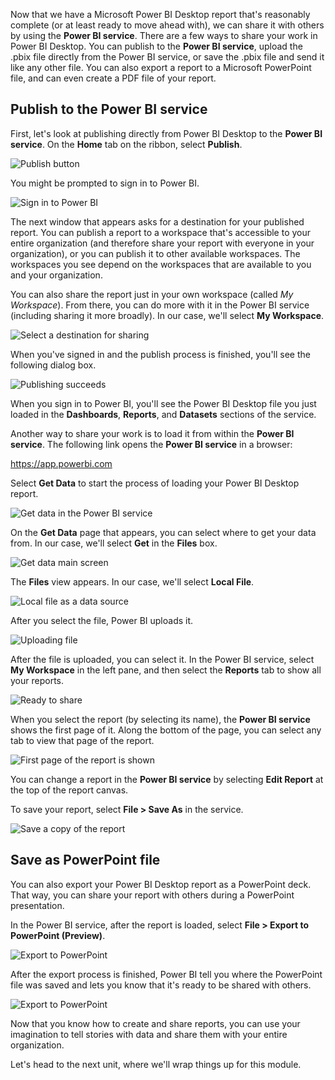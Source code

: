 Now that we have a Microsoft Power BI Desktop report that's reasonably complete (or at least ready to move ahead with), we can share it with others by using the **Power BI service**. There are a few ways to share your work in Power BI Desktop. You can publish to the **Power BI service**, upload the .pbix file directly from the Power BI service, or save the .pbix file and send it like any other file. You can also export a report to a Microsoft PowerPoint file, and can even create a PDF file of your report.

## Publish to the Power BI service
First, let's look at publishing directly from Power BI Desktop to the **Power BI service**. On the **Home** tab on the ribbon, select **Publish**.

![Publish button](../media/pbid-share_01.png)

You might be prompted to sign in to Power BI.

![Sign in to Power BI](../media/pbid-share_02.png)

The next window that appears asks for a destination for your published report. You can publish a report to a workspace that's accessible to your entire organization (and therefore share your report with everyone in your organization), or you can publish it to other available workspaces. The workspaces you see depend on the workspaces that are available to you and your organization.

You can also share the report just in your own workspace (called *My Workspace*). From there, you can do more with it in the Power BI service (including sharing it more broadly). In our case, we'll select **My Workspace**.

![Select a destination for sharing](../media/pbid-share_02b.png)

When you've signed in and the publish process is finished, you'll see the following dialog box.

![Publishing succeeds](../media/pbid-share_03.png)

When you sign in to Power BI, you'll see the Power BI Desktop file you just loaded in the **Dashboards**, **Reports**, and **Datasets** sections of the service.

Another way to share your work is to load it from within the **Power BI service**. The following link opens the **Power BI service** in a browser:

<https://app.powerbi.com>

Select **Get Data** to start the process of loading your Power BI Desktop report.

![Get data in the Power BI service](../media/pbid-share_04.png)

On the **Get Data** page that appears, you can select where to get your data from. In our case, we'll select **Get** in the **Files** box.

![Get data main screen](../media/pbid-share_05.png)

The **Files** view appears. In our case, we'll select **Local File**.

![Local file as a data source](../media/pbid-share_06.png)

After you select the file, Power BI uploads it.

![Uploading file](../media/pbid-share_07.png)

After the file is uploaded, you can select it. In the Power BI service, select **My Workspace** in the left pane, and then select the **Reports** tab to show all your reports.

![Ready to share](../media/pbid-share_08.png)

When you select the report (by selecting its name), the **Power BI service** shows the first page of it. Along the bottom of the page, you can select any tab to view that page of the report.

![First page of the report is shown](../media/pbid-share_09.png)

You can change a report in the **Power BI service** by selecting **Edit Report** at the top of the report canvas.

To save your report, select **File \> Save As** in the service. 

![Save a copy of the report](../media/pbid-share_10.png)

## Save as PowerPoint file

You can also export your Power BI Desktop report as a PowerPoint deck. That way, you can share your report with others during a PowerPoint presentation. 

In the Power BI service, after the report is loaded, select **File \> Export to PowerPoint (Preview)**.

![Export to PowerPoint](../media/pbid-share_11.png)

After the export process is finished, Power BI tell you where the PowerPoint file was saved and lets you know that it's ready to be shared with others.

![Export to PowerPoint](../media/pbid-share_12.png)

Now that you know how to create and share reports, you can use your imagination to tell stories with data and share them with your entire organization.

Let's head to the next unit, where we'll wrap things up for this module.